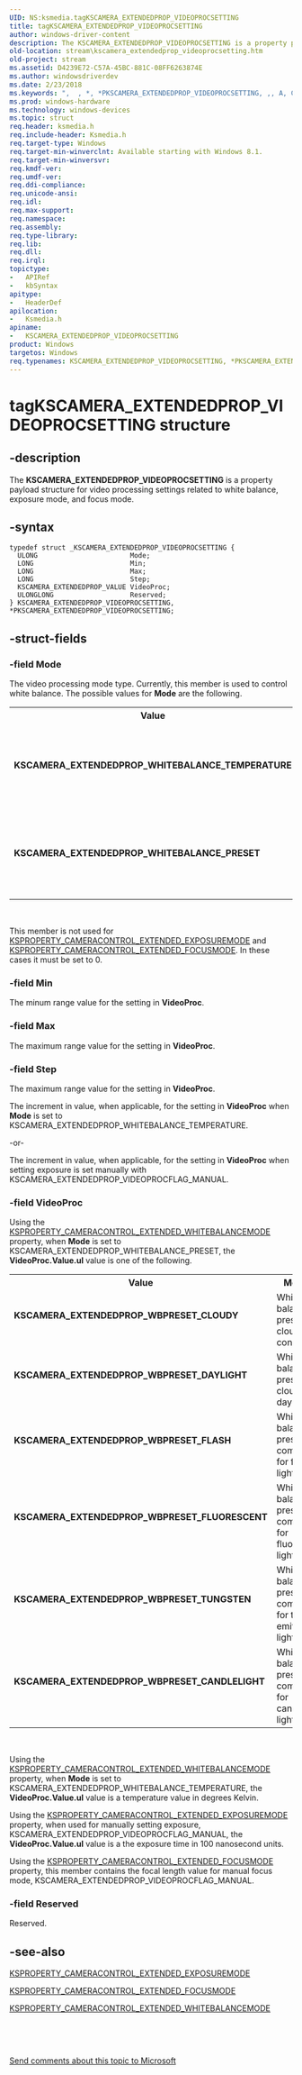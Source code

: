 ```yaml
---
UID: NS:ksmedia.tagKSCAMERA_EXTENDEDPROP_VIDEOPROCSETTING
title: tagKSCAMERA_EXTENDEDPROP_VIDEOPROCSETTING
author: windows-driver-content
description: The KSCAMERA_EXTENDEDPROP_VIDEOPROCSETTING is a property payload structure for video processing settings related to white balance, exposure mode, and focus mode.
old-location: stream\kscamera_extendedprop_videoprocsetting.htm
old-project: stream
ms.assetid: D4239E72-C57A-45BC-881C-08FF6263874E
ms.author: windowsdriverdev
ms.date: 2/23/2018
ms.keywords: ",  , *, *PKSCAMERA_EXTENDEDPROP_VIDEOPROCSETTING, ,, A, C, D, E, G, I, K, KSCAMERA_EXTENDEDPROP_VIDEOPROCSETTING, KSCAMERA_EXTENDEDPROP_VIDEOPROCSETTING structure [Streaming Media Devices], KSCAMERA_EXTENDEDPROP_WBPRESET_CANDLELIGHT, KSCAMERA_EXTENDEDPROP_WBPRESET_CLOUDY, KSCAMERA_EXTENDEDPROP_WBPRESET_DAYLIGHT, KSCAMERA_EXTENDEDPROP_WBPRESET_FLASH, KSCAMERA_EXTENDEDPROP_WBPRESET_FLUORESCENT, KSCAMERA_EXTENDEDPROP_WBPRESET_TUNGSTEN, KSCAMERA_EXTENDEDPROP_WHITEBALANCE_PRESET, KSCAMERA_EXTENDEDPROP_WHITEBALANCE_TEMPERATURE, M, N, O, P, PKSCAMERA_EXTENDEDPROP_VIDEOPROCSETTING, PKSCAMERA_EXTENDEDPROP_VIDEOPROCSETTING structure pointer [Streaming Media Devices], R, S, T, V, X, _, a, g, ksmedia/KSCAMERA_EXTENDEDPROP_VIDEOPROCSETTING, ksmedia/PKSCAMERA_EXTENDEDPROP_VIDEOPROCSETTING, stream.kscamera_extendedprop_videoprocsetting, t, tagKSCAMERA_EXTENDEDPROP_VIDEOPROCSETTING"
ms.prod: windows-hardware
ms.technology: windows-devices
ms.topic: struct
req.header: ksmedia.h
req.include-header: Ksmedia.h
req.target-type: Windows
req.target-min-winverclnt: Available starting with Windows 8.1.
req.target-min-winversvr: 
req.kmdf-ver: 
req.umdf-ver: 
req.ddi-compliance: 
req.unicode-ansi: 
req.idl: 
req.max-support: 
req.namespace: 
req.assembly: 
req.type-library: 
req.lib: 
req.dll: 
req.irql: 
topictype:
-	APIRef
-	kbSyntax
apitype:
-	HeaderDef
apilocation:
-	Ksmedia.h
apiname:
-	KSCAMERA_EXTENDEDPROP_VIDEOPROCSETTING
product: Windows
targetos: Windows
req.typenames: KSCAMERA_EXTENDEDPROP_VIDEOPROCSETTING, *PKSCAMERA_EXTENDEDPROP_VIDEOPROCSETTING
---
```


# tagKSCAMERA_EXTENDEDPROP_VIDEOPROCSETTING structure


## -description


The <b>KSCAMERA_EXTENDEDPROP_VIDEOPROCSETTING</b> is a property payload structure for video processing settings related to white balance, exposure mode, and focus mode.


## -syntax


````
typedef struct _KSCAMERA_EXTENDEDPROP_VIDEOPROCSETTING {
  ULONG                       Mode;
  LONG                        Min;
  LONG                        Max;
  LONG                        Step;
  KSCAMERA_EXTENDEDPROP_VALUE VideoProc;
  ULONGLONG                   Reserved;
} KSCAMERA_EXTENDEDPROP_VIDEOPROCSETTING, *PKSCAMERA_EXTENDEDPROP_VIDEOPROCSETTING;
````


## -struct-fields




### -field Mode

The video processing mode type. Currently, this member is used to control white balance. The possible values for <b>Mode</b> are the following.

<table>
<tr>
<th>Value</th>
<th>Meaning</th>
</tr>
<tr>
<td width="40%"><a id="KSCAMERA_EXTENDEDPROP_WHITEBALANCE_TEMPERATURE"></a><a id="kscamera_extendedprop_whitebalance_temperature"></a><dl>
<dt><b>KSCAMERA_EXTENDEDPROP_WHITEBALANCE_TEMPERATURE</b></dt>
</dl>
</td>
<td width="60%">
A picture temperature value is used to set white balance in degrees Kelvin.

</td>
</tr>
<tr>
<td width="40%"><a id="KSCAMERA_EXTENDEDPROP_WHITEBALANCE_PRESET"></a><a id="kscamera_extendedprop_whitebalance_preset"></a><dl>
<dt><b>KSCAMERA_EXTENDEDPROP_WHITEBALANCE_PRESET</b></dt>
</dl>
</td>
<td width="60%">
The white balance setting is a preset value specified in <b>VideoProc</b>.

</td>
</tr>
</table>
 

This member is not used for <a href="https://msdn.microsoft.com/library/windows/hardware/dn567573">KSPROPERTY_CAMERACONTROL_EXTENDED_EXPOSUREMODE</a> and <a href="https://msdn.microsoft.com/library/windows/hardware/dn567576">KSPROPERTY_CAMERACONTROL_EXTENDED_FOCUSMODE</a>. In these cases it must be set to 0.


### -field Min

The minum range value for the setting in <b>VideoProc</b>.


### -field Max

The maximum range value for the setting in <b>VideoProc</b>.


### -field Step

The maximum range value for the setting in <b>VideoProc</b>.

The increment in value, when applicable, for the setting in <b>VideoProc</b> when <b>Mode</b> is set to KSCAMERA_EXTENDEDPROP_WHITEBALANCE_TEMPERATURE.

-or-

The increment in value, when applicable, for the setting in <b>VideoProc</b> when setting exposure is set manually with KSCAMERA_EXTENDEDPROP_VIDEOPROCFLAG_MANUAL.


### -field VideoProc

Using the <a href="https://msdn.microsoft.com/library/windows/hardware/dn567588">KSPROPERTY_CAMERACONTROL_EXTENDED_WHITEBALANCEMODE</a> property, when <b>Mode</b> is set to KSCAMERA_EXTENDEDPROP_WHITEBALANCE_PRESET, the <b>VideoProc.Value.ul</b> value is one of the following.

<table>
<tr>
<th>Value</th>
<th>Meaning</th>
</tr>
<tr>
<td width="40%"><a id="KSCAMERA_EXTENDEDPROP_WBPRESET_CLOUDY"></a><a id="kscamera_extendedprop_wbpreset_cloudy"></a><dl>
<dt><b>KSCAMERA_EXTENDEDPROP_WBPRESET_CLOUDY</b></dt>
</dl>
</td>
<td width="60%">
White balance preset for cloudy conditions.

</td>
</tr>
<tr>
<td width="40%"><a id="KSCAMERA_EXTENDEDPROP_WBPRESET_DAYLIGHT"></a><a id="kscamera_extendedprop_wbpreset_daylight"></a><dl>
<dt><b>KSCAMERA_EXTENDEDPROP_WBPRESET_DAYLIGHT</b></dt>
</dl>
</td>
<td width="60%">
White balance preset for cloudy daylight.

</td>
</tr>
<tr>
<td width="40%"><a id="KSCAMERA_EXTENDEDPROP_WBPRESET_FLASH"></a><a id="kscamera_extendedprop_wbpreset_flash"></a><dl>
<dt><b>KSCAMERA_EXTENDEDPROP_WBPRESET_FLASH</b></dt>
</dl>
</td>
<td width="60%">
White balance preset to compensate for flash lighting.

</td>
</tr>
<tr>
<td width="40%"><a id="KSCAMERA_EXTENDEDPROP_WBPRESET_FLUORESCENT"></a><a id="kscamera_extendedprop_wbpreset_fluorescent"></a><dl>
<dt><b>KSCAMERA_EXTENDEDPROP_WBPRESET_FLUORESCENT</b></dt>
</dl>
</td>
<td width="60%">
White balance preset to compensate for fluorescent lighting.

</td>
</tr>
<tr>
<td width="40%"><a id="KSCAMERA_EXTENDEDPROP_WBPRESET_TUNGSTEN"></a><a id="kscamera_extendedprop_wbpreset_tungsten"></a><dl>
<dt><b>KSCAMERA_EXTENDEDPROP_WBPRESET_TUNGSTEN</b></dt>
</dl>
</td>
<td width="60%">
White balance preset to compensate for tungsten emitted lighting.

</td>
</tr>
<tr>
<td width="40%"><a id="KSCAMERA_EXTENDEDPROP_WBPRESET_CANDLELIGHT"></a><a id="kscamera_extendedprop_wbpreset_candlelight"></a><dl>
<dt><b>KSCAMERA_EXTENDEDPROP_WBPRESET_CANDLELIGHT</b></dt>
</dl>
</td>
<td width="60%">
White balance preset to compensate for candlelight lighting.

</td>
</tr>
</table>
 

Using the <a href="https://msdn.microsoft.com/library/windows/hardware/dn567588">KSPROPERTY_CAMERACONTROL_EXTENDED_WHITEBALANCEMODE</a> property, when <b>Mode</b> is set to KSCAMERA_EXTENDEDPROP_WHITEBALANCE_TEMPERATURE, the <b>VideoProc.Value.ul</b> value is a temperature value in degrees Kelvin.

Using the  <a href="https://msdn.microsoft.com/library/windows/hardware/dn567573">KSPROPERTY_CAMERACONTROL_EXTENDED_EXPOSUREMODE</a> property, when used for manually setting exposure, KSCAMERA_EXTENDEDPROP_VIDEOPROCFLAG_MANUAL, the <b>VideoProc.Value.ul</b> value is a the exposure time in 100 nanosecond units.

Using the <a href="https://msdn.microsoft.com/library/windows/hardware/dn567576">KSPROPERTY_CAMERACONTROL_EXTENDED_FOCUSMODE</a> property, this member contains the focal length value for manual focus mode,  KSCAMERA_EXTENDEDPROP_VIDEOPROCFLAG_MANUAL.


### -field Reserved

Reserved.


## -see-also

<a href="https://msdn.microsoft.com/library/windows/hardware/dn567573">KSPROPERTY_CAMERACONTROL_EXTENDED_EXPOSUREMODE</a>



<a href="https://msdn.microsoft.com/library/windows/hardware/dn567576">KSPROPERTY_CAMERACONTROL_EXTENDED_FOCUSMODE</a>



<a href="https://msdn.microsoft.com/library/windows/hardware/dn567588">KSPROPERTY_CAMERACONTROL_EXTENDED_WHITEBALANCEMODE</a>



 

 

<a href="mailto:wsddocfb@microsoft.com?subject=Documentation%20feedback [stream\stream]:%20KSCAMERA_EXTENDEDPROP_VIDEOPROCSETTING structure%20 RELEASE:%20(2/23/2018)&amp;body=%0A%0APRIVACY STATEMENT%0A%0AWe use your feedback to improve the documentation. We don't use your email address for any other purpose, and we'll remove your email address from our system after the issue that you're reporting is fixed. While we're working to fix this issue, we might send you an email message to ask for more info. Later, we might also send you an email message to let you know that we've addressed your feedback.%0A%0AFor more info about Microsoft's privacy policy, see http://privacy.microsoft.com/en-us/default.aspx." title="Send comments about this topic to Microsoft">Send comments about this topic to Microsoft</a>


